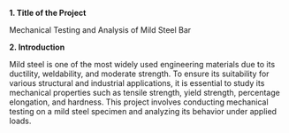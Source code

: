 **1. Title of the Project**

Mechanical Testing and Analysis of Mild Steel Bar


**2. Introduction**

Mild steel is one of the most widely used engineering materials due to its ductility, weldability, and moderate strength. To ensure its suitability for various structural and industrial applications, it is essential to study its mechanical properties such as tensile strength, yield strength, percentage elongation, and hardness.
This project involves conducting mechanical testing on a mild steel specimen and analyzing its behavior under applied loads.

